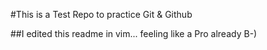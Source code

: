 #This is a Test Repo to practice Git & Github

##I edited this readme in vim... feeling like a Pro already B-)
